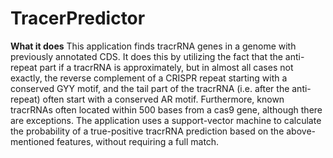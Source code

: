 # TracerPredictor
**What it does**
This application finds tracrRNA genes in a genome with previously annotated CDS. It does this by utilizing the fact that the anti-repeat part if a tracrRNA is approximately, but in almost all cases not exactly, the reverse complement of a CRISPR repeat starting with a conserved GYY motif, and the tail part of the tracrRNA (i.e. after the anti-repeat) often start with a conserved AR motif. Furthermore, known tracrRNAs often located within 500 bases from a cas9 gene, although there are exceptions. The application uses a support-vector machine to calculate the probability of a true-positive tracrRNA prediction based on the above-mentioned features, without requiring a full match.

